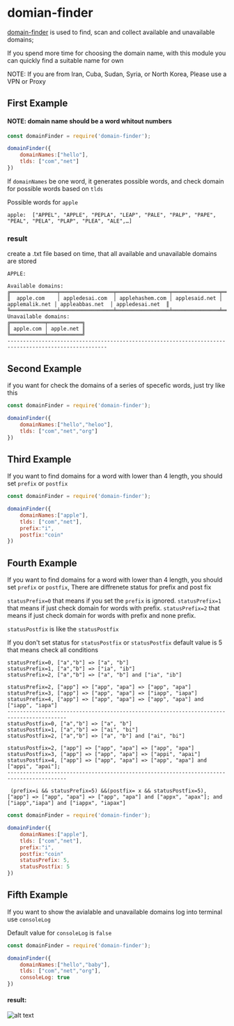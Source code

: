 # domian-finder

[domain-finder](https://github.com/mohammadyaser/domian-finder) is used to find, scan and collect available and unavailable domains;

If you spend more time for choosing the domain name, with this module you can quickly find a suitable name for own

NOTE: If you are from Iran, Cuba, Sudan, Syria, or North Korea, Please use a VPN or Proxy
## First Example ##

#### NOTE: domain name should be a word whitout numbers

```javascript
const domainFinder = require('domain-finder');

domainFinder({
    domainNames:["hello"],
    tlds: ["com","net"]
})
```

If `domainNames` be one word, it generates possible words, and check domain for possible words based on `tlds`

Possible words for `apple`
```
apple:  ["APPEL", "APPLE", "PEPLA", "LEAP", "PALE", "PALP", "PAPE", "PEAL", "PELA", "PLAP", "PLEA", "ALE",…]
```
### result ####
create a .txt file based on time, that all available and unavailable domains are stored

```
APPLE:

Available domains:
╔═══════════════╤═════════════════╤═════════════════╤═══════════════╤════════════════╤═════════════════╤═════════════════╗
║  apple.com    │ appledesai.com  │ applehashem.com │ applesaid.net │ applemalik.net │ appleabbas.net  │ appledesai.net  ║
╚═══════════════╧═════════════════╧═════════════════╧═══════════════╧════════════════╧═════════════════╧═════════════════╝
Unavailable domains:
╔═══════════╤═══════════╗
║ apple.com │ apple.net ║
╚═══════════╧═══════════╝
------------------------------------------------------------------------------------------------------
````

## Second Example ##

if you want for check the domains of a series of specefic words, just try like this

```javascript
const domainFinder = require('domain-finder');

domainFinder({
    domainNames:["hello","heloo"],
    tlds: ["com","net","org"]
})

```
## Third Example ##
If you want to find domains for a word with lower than 4 length, you should set `prefix` or `postfix`

```javascript
const domainFinder = require('domain-finder');

domainFinder({
    domainNames:["apple"],
    tlds: ["com","net"],
    prefix:"i",
    postfix:"coin"
})
```
## Fourth Example ##
If you want to find domains for a word with lower than 4 length, you should set `prefix` or `postfix`,
There are diffrenete status for prefix and post fix

`statusPrefix=0` that means if you set the `prefix` is ignored.
`statusPrefix=1` that means if just check domain for words with prefix.
`statusPrefix=2` that means if just check domain for words with prefix and none prefix.

`statusPostfix` is like the `statusPostfix`


If you don't set status for `statusPostfix` or `statusPostfix` default value is 5 that means check all conditions


```
statusPrefix=0, ["a","b"] => ["a", "b"]
statusPrefix=1, ["a","b"] => ["ia", "ib"]
statusPrefix=2, ["a","b"] => ["a", "b"] and ["ia", "ib"] 

statusPrefix=2, ["app"] => ["app", "apa"] => ["app", "apa"] 
statusPrefix=3, ["app"] => ["app", "apa"] => ["iapp", "iapa"] 
statusPrefix=4, ["app"] => ["app", "apa"] => ["app", "apa"] and ["iapp", "iapa"] 
-----------------------------------------------------------------------------------------
statusPostfix=0, ["a","b"] => ["a", "b"]
statusPostfix=1, ["a","b"] => ["ai", "bi"]
statusPostfix=2, ["a","b"] => ["a", "b"] and ["ai", "bi"] 

statusPostfix=2, ["app"] => ["app", "apa"] => ["app", "apa"] 
statusPostfix=3, ["app"] => ["app", "apa"] => ["appi", "apai"] 
statusPostfix=4, ["app"] => ["app", "apa"] => ["app", "apa"] and ["appi", "apai"];
-----------------------------------------------------------------------------------------

 (prefix=i && statusPrefix=5) &&(postfix= x && statusPostfix=5), 
["app"] => ["app", "apa"] => ["app", "apa"] and ["appx", "apax"]; and ["iapp","iapa"] and ["iappx", "iapax"]
```


```javascript
const domainFinder = require('domain-finder');

domainFinder({
    domainNames:["apple"],
    tlds: ["com","net"],
    prefix:"i",
    postfix:"coin"
    statusPrefix: 5,
    statusPostfix: 5
})
```

## Fifth Example ##

If you want to show the avialable and unavailable domains log into terminal use `consoleLog`

Default value for `consoleLog` is `false`
```javascript
const domainFinder = require('domain-finder');

domainFinder({
    domainNames:["hello","baby"],
    tlds: ["com","net","org"],
    consoleLog: true
})
```

#### result: ####

![alt text](https://github.com/mohammadyaser/domian-finder/blob/master/assets/result.png)




